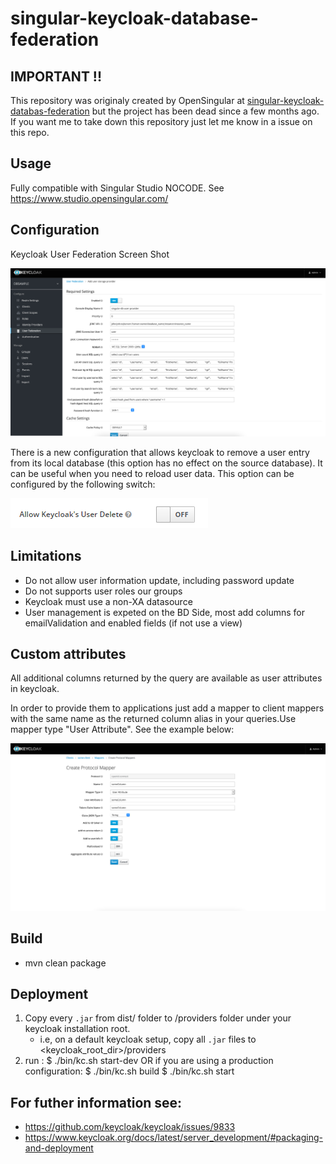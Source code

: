 # singular-keycloak-database-federation

## IMPORTANT !!

This repository was originaly created by OpenSingular at [singular-keycloak-databas-federation](https://github.com/opensingular/singular-keycloak-database-federationhttps:/) but the project has been dead since a few months ago. If you want me to take down this repository just let me know in a issue on this repo.

## Usage

Fully compatible with Singular Studio NOCODE. See https://www.studio.opensingular.com/

## Configuration

Keycloak User Federation Screen Shot

![Sample Screenshot](screen.png)

There is a new configuration that allows keycloak to remove a user entry from its local database (this option has no effect on the source database). It can be useful when you need to reload user data.
This option can be configured by the following switch:

![Sample Screenshot](deleteuser.png)

## Limitations

- Do not allow user information update, including password update
- Do not supports user roles our groups
- Keycloak must use a non-XA datasource
- User management is expeted on the BD Side, most add columns for emailValidation and enabled fields (if not use a view)

## Custom attributes

All additional columns returned by the query are available as user attributes in keycloak.

In order to provide them to applications just add a mapper to client mappers with the same name as the returned column alias in your queries.Use mapper type "User Attribute". See the example below:

![Sample Screenshot 2](screen2.png)

## Build

- mvn clean package

## Deployment

1) Copy every  `.jar` from dist/ folder  to  /providers folder under your keycloak installation root.
   - i.e, on a default keycloak setup, copy all  `.jar` files to <keycloak_root_dir>/providers
2) run :
   $ ./bin/kc.sh start-dev
   OR if you are using a production configuration:
   $ ./bin/kc.sh build
   $ ./bin/kc.sh start

## For futher information see:

- https://github.com/keycloak/keycloak/issues/9833
- https://www.keycloak.org/docs/latest/server_development/#packaging-and-deployment
